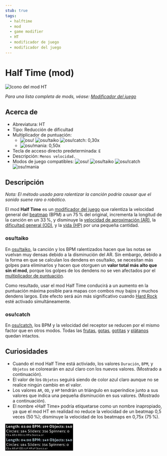 ```yaml
---
stub: true
tags:
  - halftime
  - mod
  - game modifier
  - HT
  - modificador de juego
  - modificador del juego
---
```


# Half Time (mod)

![Icono del mod HT](/wiki/shared/mods/HT.png "Icono del mod Half Time (HT)")

*Para una lista completa de mods, véase: [Modificador del juego](/wiki/Gameplay/Game_modifier)*

## Acerca de

- Abreviatura: HT
- Tipo: Reducción de dificultad
- Multiplicador de puntuación:
  - ![][osu!] ![][osu!taiko] ![][osu!catch]: 0,30x
  - ![][osu!mania]: 0,50x
- Tecla de acceso directo predeterminada: `E`
- Descripción: `Menos velocidad.`
- Modos de juego compatibles: ![][osu!] ![][osu!taiko] ![][osu!catch] ![][osu!mania]

## Descripción

*Nota: El método usado para ralentizar la canción podría causar que el sonido suene raro o robótico.*

El mod **Half Time** es un [modificador del juego](/wiki/Gameplay/Game_modifier) que ralentiza la velocidad general del [beatmap](/wiki/Beatmap) (BPM) a un 75 % del original, incrementa la longitud de la canción en un 33 %, y disminuye la [velocidad de aproximación (AR)](/wiki/Beatmap/Approach_rate), la [dificultad general (OD)](/wiki/Beatmap/Overall_difficulty), y la [vida (HP)](/wiki/Gameplay/Health) por una pequeña cantidad.

### osu!taiko

En [osu!taiko](/wiki/Game_mode/osu!taiko), la canción y los BPM ralentizados hacen que las notas se vuelvan muy densas debido a la disminución del AR. Sin embargo, debido a la forma en que se calculan los dendens en osu!taiko, se necesitan más golpes para eliminarlos y hacen que otorguen un **valor total más alto que sin el mod**, porque los golpes de los dendens no se ven afectados por el [multiplicador de puntuación](/wiki/Gameplay/Game_modifier/Mod_multiplier).

Como resultado, usar el mod Half Time conducirá a un aumento en la puntuación máxima posible para mapas con combos muy bajos y muchos dendens largos. Este efecto será aún más significativo cuando [Hard Rock](/wiki/Gameplay/Game_modifier/Hard_Rock) esté activado simultáneamente.

### osu!catch

En [osu!catch](/wiki/Game_mode/osu!catch), los BPM y la velocidad del receptor se reducen por el mismo factor que en otros modos. Todas las [frutas](/wiki/Gameplay/Hit_object/Fruit), [gotas](/wiki/Gameplay/Hit_object/Juice_stream#gota), [gotitas](/wiki/Gameplay/Hit_object/Juice_stream#gotita) y [plátanos](/wiki/Gameplay/Hit_object/Banana) quedan intactos.

## Curiosidades

- Cuando el mod Half Time está activiado, los valores `Duración`, `BPM`, y `Objetos` se colorearán en azul claro con los nuevos valores. (Mostrado a continuación).
- El valor de los `Objetos` seguirá siendo de color azul claro aunque no se realice ningún cambio en el valor.
- Los valores `AR`, `OD`, y `HP` tendrán un triángulo en superíndice junto a sus valores que indica una pequeña disminución en sus valores. (Mostrado a continuación).
- El nombre «Half Time» podría etiquetarse como un nombre inapropiado, ya que el mod HT en realidad no reduce la velocidad de un beatmap 0,5 veces (50 %); disminuye la velocidad de los beatmaps en 0,75x (75 %).

![Valores cambiados](/wiki/Gameplay/Game_modifier/Half_Time/img/GM_HT.jpg "Captura de pantalla de los valores del beatmap cambiados por el mod Half Time")

[osu!]: /wiki/shared/mode/osu.png "osu!"
[osu!taiko]: /wiki/shared/mode/taiko.png "osu!taiko"
[osu!catch]: /wiki/shared/mode/catch.png "osu!catch"
[osu!mania]: /wiki/shared/mode/mania.png "osu!mania"
